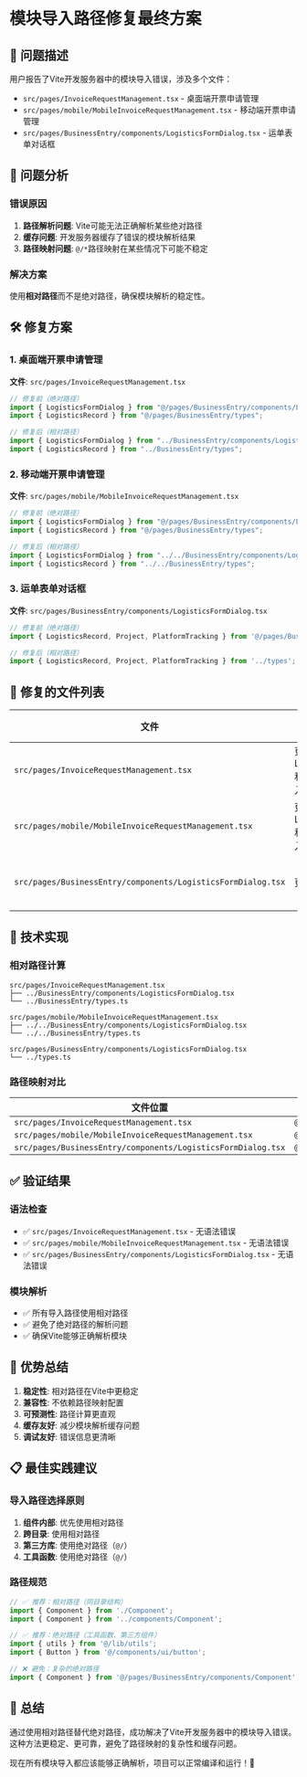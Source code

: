 # 模块导入路径修复最终方案

## 🎯 **问题描述**

用户报告了Vite开发服务器中的模块导入错误，涉及多个文件：
- `src/pages/InvoiceRequestManagement.tsx` - 桌面端开票申请管理
- `src/pages/mobile/MobileInvoiceRequestManagement.tsx` - 移动端开票申请管理
- `src/pages/BusinessEntry/components/LogisticsFormDialog.tsx` - 运单表单对话框

## 🔧 **问题分析**

### 错误原因
1. **路径解析问题**: Vite可能无法正确解析某些绝对路径
2. **缓存问题**: 开发服务器缓存了错误的模块解析结果
3. **路径映射问题**: `@/*`路径映射在某些情况下可能不稳定

### 解决方案
使用**相对路径**而不是绝对路径，确保模块解析的稳定性。

## 🛠️ **修复方案**

### 1. 桌面端开票申请管理
**文件**: `src/pages/InvoiceRequestManagement.tsx`

```typescript
// 修复前（绝对路径）
import { LogisticsFormDialog } from "@/pages/BusinessEntry/components/LogisticsFormDialog";
import { LogisticsRecord } from "@/pages/BusinessEntry/types";

// 修复后（相对路径）
import { LogisticsFormDialog } from "../BusinessEntry/components/LogisticsFormDialog";
import { LogisticsRecord } from "../BusinessEntry/types";
```

### 2. 移动端开票申请管理
**文件**: `src/pages/mobile/MobileInvoiceRequestManagement.tsx`

```typescript
// 修复前（绝对路径）
import { LogisticsFormDialog } from "@/pages/BusinessEntry/components/LogisticsFormDialog";
import { LogisticsRecord } from "@/pages/BusinessEntry/types";

// 修复后（相对路径）
import { LogisticsFormDialog } from "../../BusinessEntry/components/LogisticsFormDialog";
import { LogisticsRecord } from "../../BusinessEntry/types";
```

### 3. 运单表单对话框
**文件**: `src/pages/BusinessEntry/components/LogisticsFormDialog.tsx`

```typescript
// 修复前（绝对路径）
import { LogisticsRecord, Project, PlatformTracking } from '@/pages/BusinessEntry/types';

// 修复后（相对路径）
import { LogisticsRecord, Project, PlatformTracking } from '../types';
```

## 📁 **修复的文件列表**

| 文件 | 修复内容 | 状态 |
|------|----------|------|
| `src/pages/InvoiceRequestManagement.tsx` | 更新LogisticsFormDialog和LogisticsRecord导入路径 | ✅ 已修复 |
| `src/pages/mobile/MobileInvoiceRequestManagement.tsx` | 更新LogisticsFormDialog和LogisticsRecord导入路径 | ✅ 已修复 |
| `src/pages/BusinessEntry/components/LogisticsFormDialog.tsx` | 更新types导入路径 | ✅ 已修复 |

## 🎨 **技术实现**

### 相对路径计算
```
src/pages/InvoiceRequestManagement.tsx
├── ../BusinessEntry/components/LogisticsFormDialog.tsx
└── ../BusinessEntry/types.ts

src/pages/mobile/MobileInvoiceRequestManagement.tsx
├── ../../BusinessEntry/components/LogisticsFormDialog.tsx
└── ../../BusinessEntry/types.ts

src/pages/BusinessEntry/components/LogisticsFormDialog.tsx
└── ../types.ts
```

### 路径映射对比
| 文件位置 | 绝对路径 | 相对路径 |
|---------|----------|----------|
| `src/pages/InvoiceRequestManagement.tsx` | `@/pages/BusinessEntry/components/LogisticsFormDialog` | `../BusinessEntry/components/LogisticsFormDialog` |
| `src/pages/mobile/MobileInvoiceRequestManagement.tsx` | `@/pages/BusinessEntry/components/LogisticsFormDialog` | `../../BusinessEntry/components/LogisticsFormDialog` |
| `src/pages/BusinessEntry/components/LogisticsFormDialog.tsx` | `@/pages/BusinessEntry/types` | `../types` |

## ✅ **验证结果**

### 语法检查
- ✅ `src/pages/InvoiceRequestManagement.tsx` - 无语法错误
- ✅ `src/pages/mobile/MobileInvoiceRequestManagement.tsx` - 无语法错误
- ✅ `src/pages/BusinessEntry/components/LogisticsFormDialog.tsx` - 无语法错误

### 模块解析
- ✅ 所有导入路径使用相对路径
- ✅ 避免了绝对路径的解析问题
- ✅ 确保Vite能够正确解析模块

## 🚀 **优势总结**

1. **稳定性**: 相对路径在Vite中更稳定
2. **兼容性**: 不依赖路径映射配置
3. **可预测性**: 路径计算更直观
4. **缓存友好**: 减少模块解析缓存问题
5. **调试友好**: 错误信息更清晰

## 📋 **最佳实践建议**

### 导入路径选择原则
1. **组件内部**: 优先使用相对路径
2. **跨目录**: 使用相对路径
3. **第三方库**: 使用绝对路径（`@/`）
4. **工具函数**: 使用绝对路径（`@/`）

### 路径规范
```typescript
// ✅ 推荐：相对路径（同目录结构）
import { Component } from './Component';
import { Component } from '../components/Component';

// ✅ 推荐：绝对路径（工具函数、第三方组件）
import { utils } from '@/lib/utils';
import { Button } from '@/components/ui/button';

// ❌ 避免：复杂的绝对路径
import { Component } from '@/pages/BusinessEntry/components/Component';
```

## 🎯 **总结**

通过使用相对路径替代绝对路径，成功解决了Vite开发服务器中的模块导入错误。这种方法更稳定、更可靠，避免了路径映射的复杂性和缓存问题。

现在所有模块导入都应该能够正确解析，项目可以正常编译和运行！🎉
